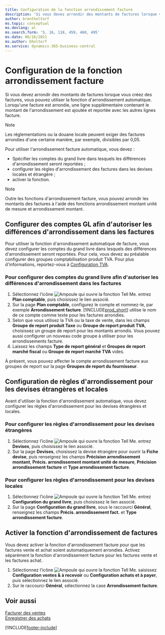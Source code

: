 ```yaml
---
title: Configuration de la fonction arrondissement facture
description: 'Si vous devez arrondir des montants de factures lorsque vous créez des factures, vous pouvez utiliser la fonction d’arrondissement automatique expliquée ici.'
author: brentholtorf
ms.topic: conceptual
ms.devlang: al
ms.search.form: '5, 16, 118, 459, 460, 495'
ms.date: 06/16/2021
ms.author: bholtorf
ms.service: dynamics-365-business-central
---
```

# <a name="set-up-invoice-rounding"></a>Configuration de la fonction arrondissement facture
Si vous devez arrondir des montants de factures lorsque vous créez des factures, vous pouvez utiliser la fonction d'arrondissement automatique. Lorsqu'une facture est arrondie, une ligne supplémentaire contenant le montant de l'arrondissement est ajoutée et reportée avec les autres lignes facture.

> [!NOTE]  
>  Les réglementations ou la douane locale peuvent exiger des factures arrondies d'une certaine manière, par exemple, divisibles par 0,05.  

Pour utiliser l'arrondissement facture automatique, vous devez :  

* Spécifier les comptes du grand livre dans lesquels les différences d'arrondissement seront reportées ;  
* configurer les règles d'arrondissement des factures dans les devises locales et étrangère ;  
* activer la fonction.  

> [!NOTE]  
>  Outre les fonctions d'arrondissement facture, vous pouvez arrondir les montants des factures à l'aide des fonctions arrondissement montant unité de mesure et arrondissement montant.  

## <a name="set-up-general-ledger-accounts-for-invoice-rounding-differences"></a>Configurer des comptes GL afin d'autoriser les différences d'arrondissement dans les factures
Pour utiliser la fonction d'arrondissement automatique de facture, vous devez configurer les comptes du grand livre dans lesquels des différences d'arrondissement seront reportées. Pour cela, vous devez au préalable configurer des groupes comptabilisation produit TVA. Pour plus d'informations, reportez-vous à [Configuration TVA](finance-setup-vat.md).  

### <a name="to-set-up-general-ledger-accounts-for-invoice-rounding-differences"></a>Pour configurer des comptes du grand livre afin d'autoriser les différences d'arrondissement dans les factures
1. Sélectionnez l’icône ![Ampoule qui ouvre la fonction Tell Me.](media/ui-search/search_small.png "Dites-moi ce que vous voulez faire") entrez **Plan comptable**, puis choisissez le lien associé.  
2. Sur la page **Plan comptable**, configurez le compte et nommez-le, par exemple **Arrondissement facture**. [!INCLUDE[prod_short](includes/prod_short.md)] utilise le nom de ce compte comme texte pour les factures arrondies.  
3. Selon que vous utilisez la TVA ou la taxe de vente, dans les champs **Groupe de report produit Taxe** ou **Groupe de report produit TVA**, choisissez un groupe de report pour les montants arrondis. Vous pouvez aussi configurer un nouveau code groupe à utiliser pour les arrondissements facture.
4. Laissez les champs **Type de report général** et **Groupes de report marché fiscal** ou **Groupe de report marché TVA** vides. <!-- Why do we say to leave these blank, when there are a lot of other fields we also leave blank but don't mention? -->  

À présent, vous pouvez affecter le compte arrondissement facture aux groupes de report sur la page **Groupes de report du fournisseur**.  <!-- Why only the vendor posting groups? -->

## <a name="set-up-rounding-for-foreign-and-local-currencies"></a>Configuration de règles d'arrondissement pour les devises étrangères et locales
Avant d'utiliser la fonction d'arrondissement automatique, vous devez configurer les règles d'arrondissement pour les devises étrangères et locales.

### <a name="to-set-up-rounding-for-foreign-currencies"></a>Pour configurer les règles d'arrondissement pour les devises étrangères
1. Sélectionnez l’icône ![Ampoule qui ouvre la fonction Tell Me.](media/ui-search/search_small.png "Dites-moi ce que vous voulez faire") entrez **Devises**, puis choisissez le lien associé.  
2. Sur la page **Devises**, choisissez la devise étrangère pour ouvrir la **Fiche devise**, puis renseignez les champs **Précision arrondissement montant**, **Précis. arrondissement montant unité de mesure**, **Précision arrondissement facture** et **Type arrondissement facture**.

### <a name="to-set-up-rounding-for-your-local-currency"></a>Pour configurer les règles d'arrondissement pour les devises locales
1. Sélectionnez l’icône ![Ampoule qui ouvre la fonction Tell Me.](media/ui-search/search_small.png "Dites-moi ce que vous voulez faire") entrez **Configuration du grand livre**, puis choisissez le lien associé.  
2. Sur la page **Configuration du grand livre**, sous le raccourci **Général**, renseignez les champs **Précis. arrondissement fact.** et **Type arrondissement facture**.  

## <a name="activate-the-invoice-rounding-function"></a>Activer la fonction d'arrondissement de factures
Vous devez activer la fonction d'arrondissement facture pour que les factures vente et achat soient automatiquement arrondies. Activez séparément la fonction d'arrondissement facture pour les factures vente et les factures achat.

1. Sélectionnez l’icône ![Ampoule qui ouvre la fonction Tell Me.](media/ui-search/search_small.png "Dites-moi ce que vous voulez faire") saisissez **Configuration ventes & à recevoir** ou **Configuration achats et à payer**, puis sélectionnez le lien associé.  
2. Sur le raccourci **Général**, sélectionnez la case **Arrondissement facture**.  

## <a name="see-also"></a>Voir aussi
[Facturer des ventes](sales-how-invoice-sales.md)  
[Enregistrer des achats](purchasing-how-record-purchases.md)


[!INCLUDE[footer-include](includes/footer-banner.md)]

